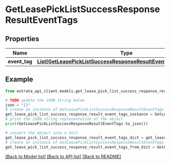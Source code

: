 # GetLeasePickListSuccessResponseResultEventTags


## Properties

Name | Type | Description | Notes
------------ | ------------- | ------------- | -------------
**event_tag** | [**List[GetLeasePickListSuccessResponseResultEventTagsEventTagInner]**](GetLeasePickListSuccessResponseResultEventTagsEventTagInner.md) |  | 

## Example

```python
from entrata_api_client.models.get_lease_pick_list_success_response_result_event_tags import GetLeasePickListSuccessResponseResultEventTags

# TODO update the JSON string below
json = "{}"
# create an instance of GetLeasePickListSuccessResponseResultEventTags from a JSON string
get_lease_pick_list_success_response_result_event_tags_instance = GetLeasePickListSuccessResponseResultEventTags.from_json(json)
# print the JSON string representation of the object
print(GetLeasePickListSuccessResponseResultEventTags.to_json())

# convert the object into a dict
get_lease_pick_list_success_response_result_event_tags_dict = get_lease_pick_list_success_response_result_event_tags_instance.to_dict()
# create an instance of GetLeasePickListSuccessResponseResultEventTags from a dict
get_lease_pick_list_success_response_result_event_tags_from_dict = GetLeasePickListSuccessResponseResultEventTags.from_dict(get_lease_pick_list_success_response_result_event_tags_dict)
```
[[Back to Model list]](../README.md#documentation-for-models) [[Back to API list]](../README.md#documentation-for-api-endpoints) [[Back to README]](../README.md)


